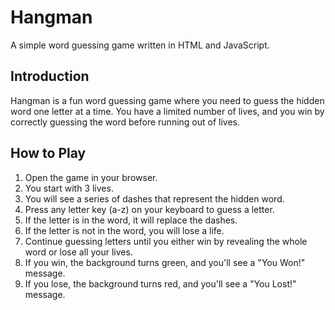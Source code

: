# Hangman

A simple word guessing game written in HTML and JavaScript.

## Introduction

Hangman is a fun word guessing game where you need to guess the hidden word one letter at a time. You have a limited number of lives, and you win by correctly guessing the word before running out of lives.

## How to Play

1. Open the game in your browser.
2. You start with 3 lives.
3. You will see a series of dashes that represent the hidden word.
4. Press any letter key (a-z) on your keyboard to guess a letter.
5. If the letter is in the word, it will replace the dashes.
6. If the letter is not in the word, you will lose a life.
7. Continue guessing letters until you either win by revealing the whole word or lose all your lives.
8. If you win, the background turns green, and you'll see a "You Won!" message.
9. If you lose, the background turns red, and you'll see a "You Lost!" message.
